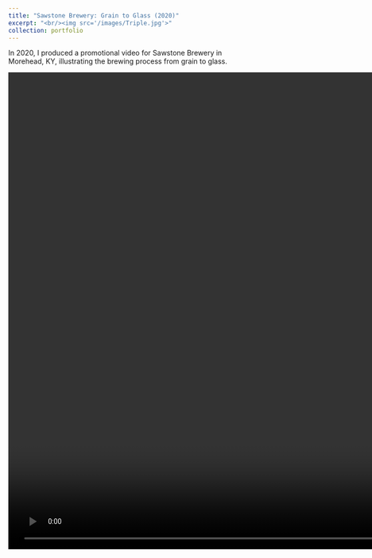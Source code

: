 ```yaml
---
title: "Sawstone Brewery: Grain to Glass (2020)"
excerpt: "<br/><img src='/images/Triple.jpg'>"
collection: portfolio
---
```


In 2020, I produced a promotional video for Sawstone Brewery in Morehead, KY, illustrating the brewing process from grain to glass. 



<video controls width="1920">

    <source src="/images/GrainToGlass_V3.mp4"
            type="video/mp4"
			controls="true"
			poster='/images/Triple.jpg'>
    Sorry, your browser doesn't support embedded videos.
</video>
